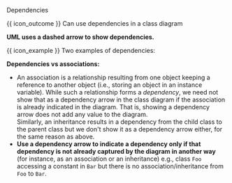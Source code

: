 <span id="title">Dependencies</span>

<span id="prereqs"></span>

<span id="outcomes">{{ icon_outcome }} Can use dependencies in a class diagram</span>

<div id="body">

**UML uses a dashed arrow to show dependencies.**

<pic src="{{baseUrl}}/uml/classDiagrams/dependencies/what/images/notation.png" width="350" />

<box>

{{ icon_example }} Two examples of dependencies:

<pic src="{{baseUrl}}/uml/classDiagrams/dependencies/what/images/examples.png" width="450" />
<p/>

</box>

**Dependencies vs associations:**
* An association is a relationship resulting from one object keeping a reference to another object (i.e., storing an object in an instance variable). While such a relationship forms a _dependency_, we need not show that as a dependency arrow in the class diagram if the association is already indicated in the diagram. That is, showing a dependency arrow does not add any value to the diagram.<br>
  Similarly, an inheritance results in a dependency from the child class to the parent class but we don't show it as a dependency arrow either, for the same reason as above.
* **Use a dependency arrow to indicate a dependency only if that dependency is not already captured by the diagram in another way** (for instance, as an association or an inheritance) e.g., class `Foo` accessing a constant in `Bar` but there is no association/inheritance from `Foo` to `Bar`.
</div>

<div id="extras">
</div>
